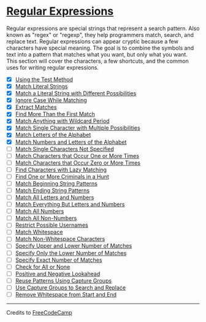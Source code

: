 # [Regular Expressions](https://learn.freecodecamp.org/javascript-algorithms-and-data-structures/regular-expressions/)

Regular expressions are special strings that represent a search pattern. Also known as "regex" or "regexp", they help programmers match, search, and replace text. Regular expressions can appear cryptic because a few characters have special meaning. The goal is to combine the symbols and text into a pattern that matches what you want, but only what you want. This section will cover the characters, a few shortcuts, and the common uses for writing regular expressions.

- [x] [Using the Test Method](01-using-the-test-method.js)
- [x] [Match Literal Strings](02-match-literal-strings.js)
- [x] [Match a Literal String with Different Possibilities](03-match-a-literal-string-with-different-possibilities.js)
- [x] [Ignore Case While Matching](04-ignore-case-while-matching.js)
- [x] [Extract Matches](05-extract-matches.js)
- [x] [Find More Than the First Match](06-find-more-than-the-first-match.js)
- [x] [Match Anything with Wildcard Period](07-match-anything-with-wildcard-period.js)
- [x] [Match Single Character with Multiple Possibilities](08-match-single-character-with-multiple-possibilities.js)
- [x] [Match Letters of the Alphabet](09-match-letters-of-the-alphabet.js)
- [x] [Match Numbers and Letters of the Alphabet](10-match-numbers-and-letters-of-the-alphabet.js)
- [ ] [Match Single Characters Not Specified](11-match-single-characters-not-specified.js)
- [ ] [Match Characters that Occur One or More Times](12-match-characters-that-occur-one-or-more-times.js)
- [ ] [Match Characters that Occur Zero or More Times](13-match-characters-that-occur-zero-or-more-times.js)
- [ ] [Find Characters with Lazy Matching](14-find-characters-with-lazy-matching.js)
- [ ] [Find One or More Criminals in a Hunt](15-find-one-or-more-criminals-in-a-hunt.js)
- [ ] [Match Beginning String Patterns](16-match-beginning-string-patterns.js)
- [ ] [Match Ending String Patterns](17-match-ending-string-patterns.js)
- [ ] [Match All Letters and Numbers](18-match-all-letters-and-numbers.js)
- [ ] [Match Everything But Letters and Numbers](19-match-everything-but-letters-and-numbers.js)
- [ ] [Match All Numbers](20-match-all-numbers.js)
- [ ] [Match All Non-Numbers](21-match-all-non-numbers.js)
- [ ] [Restrict Possible Usernames](22-restrict-possible-usernames.js)
- [ ] [Match Whitespace](23-match-whitespace.js)
- [ ] [Match Non-Whitespace Characters](24-match-non-whitespace-characters.js)
- [ ] [Specify Upper and Lower Number of Matches](25-specify-upper-and-lower-number-of-matches.js)
- [ ] [Specify Only the Lower Number of Matches](26-specify-only-the-lower-number-of-matches.js)
- [ ] [Specify Exact Number of Matches](27-specify-exact-number-of-matches.js)
- [ ] [Check for All or None](28-check-for-all-or-none.js)
- [ ] [Positive and Negative Lookahead](29-positive-and-negative-lookahead.js)
- [ ] [Reuse Patterns Using Capture Groups](30-reuse-patterns-using-capture-groups.js)
- [ ] [Use Capture Groups to Search and Replace](31-use-capture-groups-to-search-and-replace.js)
- [ ] [Remove Whitespace from Start and End](32-remove-whitespace-from-start-and-end.js)

---

Credits to [FreeCodeCamp](https://www.freecodecamp.org/)